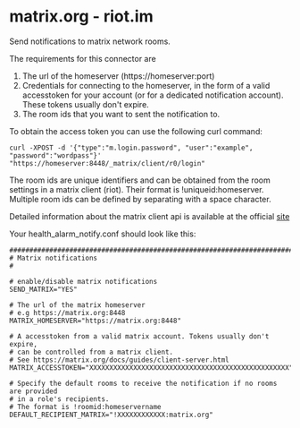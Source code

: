 # matrix.org - riot.im

Send notifications to matrix network rooms.

The requirements for this connector are
1. The url of the homeserver (https://homeserver:port)
2. Credentials for connecting to the homeserver, in the form of a valid accesstoken for your account (or for a dedicated notification account). These tokens usually don't expire.
3. The room ids that you want to sent the notification to.

To obtain the access token you can use the following curl command:
```
curl -XPOST -d '{"type":"m.login.password", "user":"example", "password":"wordpass"}' "https://homeserver:8448/_matrix/client/r0/login"
```

The room ids are unique identifiers and can be obtained from the room settings in a matrix client (riot). Their format is !uniqueid:homeserver.
Multiple room ids can be defined by separating with a space character.

Detailed information about the matrix client api is available at the official [site](https://matrix.org/docs/guides/client-server.html)

Your health_alarm_notify.conf should look like this:
```
###############################################################################
# Matrix notifications
#

# enable/disable matrix notifications
SEND_MATRIX="YES"

# The url of the matrix homeserver
# e.g https://matrix.org:8448
MATRIX_HOMESERVER="https://matrix.org:8448"

# A accesstoken from a valid matrix account. Tokens usually don't expire,
# can be controlled from a matrix client.
# See https://matrix.org/docs/guides/client-server.html
MATRIX_ACCESSTOKEN="XXXXXXXXXXXXXXXXXXXXXXXXXXXXXXXXXXXXXXXXXXXXXXXXXX"

# Specify the default rooms to receive the notification if no rooms are provided
# in a role's recipients.
# The format is !roomid:homeservername
DEFAULT_RECIPIENT_MATRIX="!XXXXXXXXXXXX:matrix.org"
```
